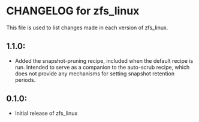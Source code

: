 # CHANGELOG for zfs_linux

This file is used to list changes made in each version of zfs_linux.

## 1.1.0:

* Added the snapshot-pruning recipe, included when the default recipe is run. Intended to serve as a companion to the auto-scrub recipe, which does not provide any mechanisms for setting snapshot retention periods.

## 0.1.0:

* Initial release of zfs_linux


